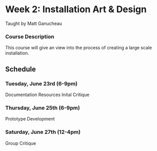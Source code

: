 # Week 2: Installation Art & Design
Taught by Matt Ganucheau

### Course Description
This course will give an view into the process of creating a large scale installation.

## Schedule
### Tuesday, June 23rd (6-9pm)
Documentation
Resources
Inital Critique

### Thursday, June 25th (6-9pm)
Prototype Development 

### Saturday, June 27th (12-4pm)
Group Critique
